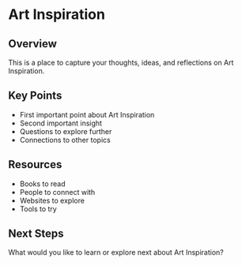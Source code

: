 # Art Inspiration

## Overview

This is a place to capture your thoughts, ideas, and reflections on Art Inspiration.

## Key Points

- First important point about Art Inspiration
- Second important insight
- Questions to explore further
- Connections to other topics

## Resources

- Books to read
- People to connect with
- Websites to explore
- Tools to try

## Next Steps

What would you like to learn or explore next about Art Inspiration?